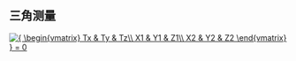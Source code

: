 ## 三角测量


<a href="https://www.codecogs.com/eqnedit.php?latex={&space;\begin{vmatrix}&space;Tx&space;&&space;Ty&space;&&space;Tz\\&space;X1&space;&&space;Y1&space;&&space;Z1\\&space;X2&space;&&space;Y2&space;&&space;Z2&space;\end{vmatrix}&space;}&space;=&space;0" target="_blank"><img src="https://latex.codecogs.com/gif.latex?{&space;\begin{vmatrix}&space;Tx&space;&&space;Ty&space;&&space;Tz\\&space;X1&space;&&space;Y1&space;&&space;Z1\\&space;X2&space;&&space;Y2&space;&&space;Z2&space;\end{vmatrix}&space;}&space;=&space;0" title="{ \begin{vmatrix} Tx & Ty & Tz\\ X1 & Y1 & Z1\\ X2 & Y2 & Z2 \end{vmatrix} } = 0" /></a>